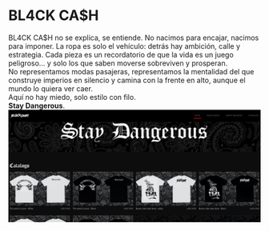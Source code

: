 # BL4CK CA$H
BL4CK CA$H no se explica, se entiende. No nacimos para encajar, nacimos para imponer. La ropa es solo el vehículo: detrás hay ambición, calle y estrategia. Cada pieza es un recordatorio de que la vida es un juego peligroso… y solo los que saben moverse sobreviven y prosperan.<br>
No representamos modas pasajeras, representamos la mentalidad del que construye imperios en silencio y camina con la frente en alto, aunque el mundo lo quiera ver caer.<br>
Aquí no hay miedo, solo estilo con filo.<br>
<b>Stay Dangerous</b>.<br>
<img src="https://github.com/Mr-TechX/Bl4ckCash/blob/main/img/cap.png?raw=true">
